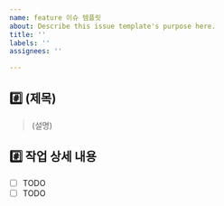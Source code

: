 ```yaml
---
name: feature 이슈 템플릿
about: Describe this issue template's purpose here.
title: ''
labels: ''
assignees: ''

---
```


## #️⃣ (제목)
> (설명)

## #️⃣ 작업 상세 내용
- [ ] TODO
- [ ] TODO
